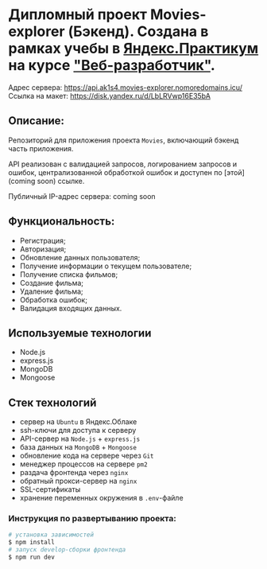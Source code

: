 # Дипломный проект Movies-explorer (Бэкенд). Создана в рамках учебы в [Яндекс.Практикум](https://praktikum.yandex.ru/) на курсе ["Веб-разработчик"](https://praktikum.yandex.ru/web/).

Адрес сервера: https://api.ak1s4.movies-explorer.nomoredomains.icu/
Ссылка на макет: https://disk.yandex.ru/d/LbLRVwp16E35bA

## Описание:

Репозиторий для приложения проекта `Movies`, включающий бэкенд часть приложения.

API реализован с валидацией запросов, логированием запросов и ошибок, централизованной обработкой ошибок и доступен по [этой](coming soon) ссылке.

Публичный IP-адрес сервера: coming soon

## Функциональность:
- Регистрация;
- Авторизация;
- Обновление данных пользователя;
- Получение информации о текущем пользователе;
- Получение списка фильмов;
- Создание фильма;
- Удаление фильма;
- Обработка ошибок;
- Валидация входящих данных.

## Используемые технологии
- Node.js
- express.js
- MongoDB
- Mongoose

## Стек технологий
- сервер на `Ubuntu` в Яндекс.Облаке
- ssh-ключи для доступа к серверу
- API-сервер на `Node.js` + `express.js`
- база данных на `MongoDB` + `Mongoose`
- обновление кода на сервере через `Git`
- менеджер процессов на сервере `pm2`
- раздача фронтенда через `nginx`
- обратный прокси-сервер на `nginx`
- SSL-сертификаты
- хранение переменных окружения в `.env`-файле

### Инструкция по развертыванию проекта:
```bash
# установка зависимостей
$ npm install
# запуск develop-сборки фронтенда
$ npm run dev
